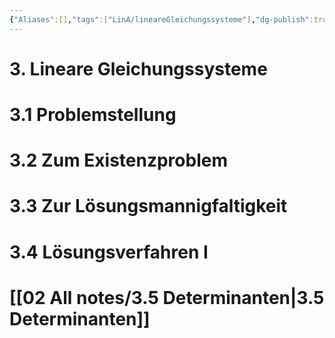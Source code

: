 ```yaml
---
{"Aliases":[],"tags":["LinA/lineareGleichungssysteme"],"dg-publish":true,"permalink":"/02-all-notes/3-lineare-gleichungssysteme/","dgHomeLink":true,"dgPassFrontmatter":true}
---
```


# 3. Lineare Gleichungssysteme
# 3.1 Problemstellung
# 3.2 Zum Existenzproblem
# 3.3 Zur Lösungsmannigfaltigkeit
# 3.4 Lösungsverfahren I 
# [[02 All notes/3.5 Determinanten|3.5 Determinanten]]
